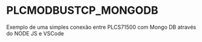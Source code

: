 # PLCMODBUSTCP_MONGODB
 Exemplo de uma simples conexão entre PLCS71500 com Mongo DB através do NODE JS e VSCode
